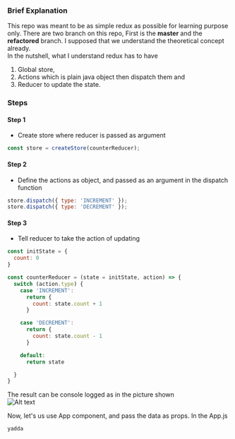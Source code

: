 ### Brief Explanation

This repo was meant to be as simple redux as possible for learning purpose only. There are two branch on this repo, First is the **master** and the **refactored** branch. I supposed that we understand the theoretical concept already.<br/>
In the nutshell, what I understand redux has to have <br/>
1. Global store, 
2. Actions which is plain java object then dispatch them and 
3. Reducer to update the state.<br/>

### Steps
#### Step 1
- Create store where reducer is passed as argument

````javascript
const store = createStore(counterReducer);
````
#### Step 2
- Define the actions as object, and passed as an argument in the dispatch function 
````javascript
store.dispatch({ type: 'INCREMENT' });
store.dispatch({ type: 'DECREMENT' });
````
#### Step 3
- Tell reducer to take the action of updating

````javascript
const initState = {
  count: 0
}

const counterReducer = (state = initState, action) => {
  switch (action.type) {
    case 'INCREMENT':
      return {
        count: state.count + 1
      }

    case 'DECREMENT':
      return {
        count: state.count - 1
      }

    default:
      return state

  }
}
````

The result can be console logged as in the picture shown <br/>
![Alt text](https://github.com/remote-software-dev/basic-redux/blob/master/public/result.PNG)

Now, let's us use App component, and pass the data as props. In the App.js
````javascript
yadda
````
